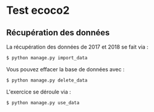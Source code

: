 # Test ecoco2

## Récupération des données

La récupération des données de 2017 et 2018 se fait via :

```sh
$ python manage.py import_data
```

Vous pouvez effacer la base de données avec :

```sh
$ python manage.py delete_data
```

L'exercice se déroule via :

```sh
$ python manage.py use_data
```
